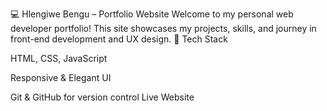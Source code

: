 💻 Hlengiwe Bengu – Portfolio Website
Welcome to my personal web developer portfolio!
This site showcases my projects, skills, and journey in front-end development and UX design.
🧠 Tech Stack

HTML, CSS, JavaScript

Responsive & Elegant UI

Git & GitHub for version control
Live Website

